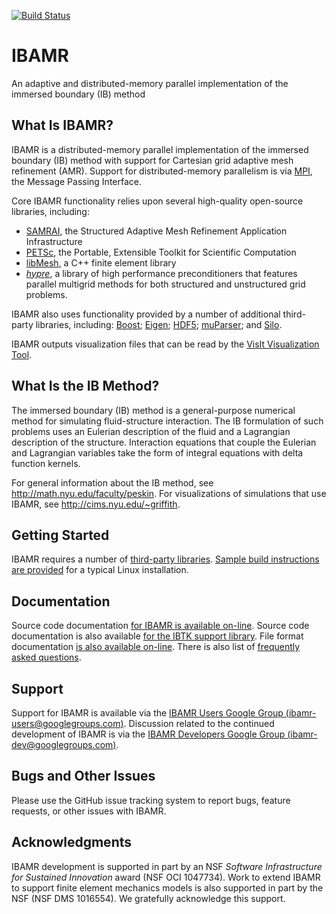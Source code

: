 [![Build Status](https://boycegvm01.castle.unc.edu/buildStatus/icon?job=IBAMR/ibamr_integration)](https://boycegvm01.castle.unc.edu/job/IBAMR/job/ibamr_integration/)

IBAMR
=====

An adaptive and distributed-memory parallel implementation of the immersed boundary (IB) method

What Is IBAMR?
--------------

IBAMR is a distributed-memory parallel implementation of the immersed boundary (IB) method with support for Cartesian grid adaptive mesh refinement (AMR).  Support for distributed-memory parallelism is via [MPI](http://www.mcs.anl.gov/research/projects/mpi), the Message Passing Interface.

Core IBAMR functionality relies upon several high-quality open-source libraries, including:
 * [SAMRAI](https://computation-rnd.llnl.gov/SAMRAI), the Structured Adaptive Mesh Refinement Application Infrastructure
 * [PETSc](http://www.mcs.anl.gov/petsc), the Portable, Extensible Toolkit for Scientific Computation
 * [libMesh](http://libmesh.sourceforge.net), a C++ finite element library
 * [*hypre*](http://computation.llnl.gov/casc/linear_solvers/sls_hypre.html), a library of high performance preconditioners that features parallel multigrid methods for both structured and unstructured grid problems.

IBAMR also uses functionality provided by a number of additional third-party libraries, including: [Boost](http://www.boost.org); [Eigen](http://eigen.tuxfamily.org/index.php); [HDF5](http://www.hdfgroup.org/HDF5); [muParser](http://muparser.beltoforion.de); and [Silo](https://wci.llnl.gov/codes/silo).

IBAMR outputs visualization files that can be read by the [VisIt Visualization Tool](https://wci.llnl.gov/codes/visit).

What Is the IB Method?
----------------------

The immersed boundary (IB) method is a general-purpose numerical method for simulating fluid-structure interaction.  The IB formulation of such problems uses an Eulerian description of the fluid and a Lagrangian description of the structure.  Interaction equations that couple the Eulerian and Lagrangian variables take the form of integral equations with delta function kernels.

For general information about the IB method, see http://math.nyu.edu/faculty/peskin.  For visualizations of simulations that use IBAMR, see http://cims.nyu.edu/~griffith.

Getting Started
---------------

IBAMR requires a number of [third-party libraries](../../wiki/ThirdPartyLibraries).  [Sample build instructions are provided](../../wiki/Building) for a typical Linux installation.

Documentation
-------------

Source code documentation [for IBAMR is available on-line](http://ibamr.github.io/IBAMR/ibamr/html).  Source code documentation is also available [for the IBTK support library](http://ibamr.github.io/IBAMR/ibtk/html).  File format documentation [is also available on-line](http://ibamr.github.io/IBAMR/ibamr/html/class_i_b_a_m_r_1_1_i_b_standard_initializer.html#details).  There is also list of [frequently asked questions](../../wiki/FAQ).

Support
-------

Support for IBAMR is available via the [IBAMR Users Google Group (ibamr-users@googlegroups.com)](http://groups.google.com/group/ibamr-users).  Discussion related to the continued development of IBAMR is via the [IBAMR Developers Google Group (ibamr-dev@googlegroups.com)](http://groups.google.com/group/ibamr-dev).

Bugs and Other Issues
---------------------

Please use the GitHub issue tracking system to report bugs, feature requests, or other issues with IBAMR.

Acknowledgments
---------------

IBAMR development is supported in part by an NSF <i>Software Infrastructure for Sustained Innovation</i> award (NSF OCI 1047734).  Work to extend IBAMR to support finite element mechanics models is also supported in part by the NSF (NSF DMS 1016554).  We gratefully acknowledge this support.
